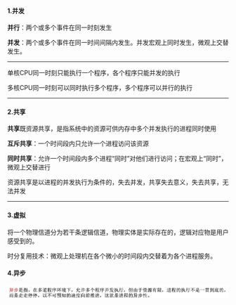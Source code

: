 #### 1.并发

**并行**：两个或多个事件在同一时刻发生

**并发**：两个或多个事件在同一时间间隔内发生。并发宏观上同时发生，微观上交替发生。

---

单核CPU同一时刻只能执行一个程序，各个程序只能并发的执行

多核CPU同一时刻可以同时执行多个程序，多个程序可以并行的执行

---

#### 2.共享

**共享**既资源共享，是指系统中的资源可供内存中多个并发执行的进程同时使用

**互斥共享**：一个时间段内只允许一个进程访问该资源

**同时共享**：允许一个时间段内多个进程“同时”对他们进行访问；在宏观上“同时”，微观上交替进行

资源共享是以进程的并发执行为条件的，失去并发，共享失去意义，失去共享，无法并发

---



#### 3.虚拟

将一个物理信道分为若干条逻辑信道，物理实体是实际存在的，逻辑对应物是用户感受到的。

时分复用技术：微观上处理机在各个微小的时间段内交替着为各个进程服务。

#### 4.异步

![1693834637363](image/01.操作系统的特性/1693834637363.png)
